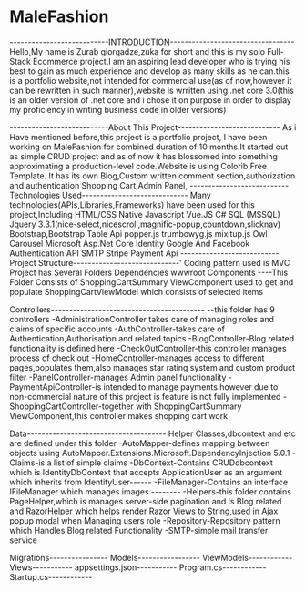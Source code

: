# MaleFashion
---------------------------INTRODUCTION----------------------------------                                                                                           
Hello,My name is Zurab giorgadze,zuka for short and this is my solo
Full-Stack Ecommerce project.I am an aspiring lead developer who is
trying his best to gain as much experience and develop as many skills
as he can.this is a portfolio website,not intended for commercial use(as
of now,however it can be rewritten in such manner),website is wrritten
using .net core 3.0(this is an older version of .net core and i chose it
on purpose in order to display my proficiency in writing business code
in older versions)

---------------------------About This Project----------------------------
As i Have mentioned before,this project is a portfolio project,
I have been working on MaleFashion for combined duration
of 10 months.It started out as simple CRUD project and as of
now it has blossomed into something approximating a production-level
code.Website is using Colorib Free Template.
It has its own Blog,Custom written comment section,authorization and authentication
Shopping Cart,Admin Panel,
---------------------------Technologies Used-----------------------------
Many technologies(APIs,Libraries,Frameworks) have been used for this project,Including
HTML/CSS
Native Javascript
Vue.JS
C#
SQL (MSSQL)
Jquery 3.3.1(nice-select,nicescroll,magnific-popup,countdown,slicknav)
Bootstrap,Bootstrap Table Api
popper.js
trumbowyg.js
mixitup.js
Owl Carousel
Microsoft Asp.Net Core Identity
Google And Facebook Authentication API
SMTP
Stripe Payment Api
---------------------------Project Structure-----------------------------'
Coding pattern used is MVC
Project has Several Folders
Dependencies
wwwroot
Components
----This Folder Consists of ShoppingCartSummary ViewComponent used to get and populate ShoppingCartViewModel which consists of selected items

Controllers------------------------------------------
--this folder has 9 controllers
-AdministrationController takes care of managing roles and claims of specific accounts 
-AuthController-takes care of Authentication,Authorisation and related topics
-BlogController-Blog related functionality is defined here
-CheckOutController-this controller manages process of check out
-HomeController-manages access to different pages,populates them,also manages star rating system and custom product filter
-PanelController-manages Admin panel functionality
-PaymentApiController-is intended to manage payments however due to non-commercial nature of this project is feature is not
fully implemented
-ShoppingCartController-together with ShoppingCartSummary ViewComponent,this controller makes shopping cart work

Data--------------------------------------
Helper Classes,dbcontext and etc are defined under this folder
-AutoMapper-defines mapping between objects using AutoMapper.Extensions.Microsoft.DependencyInjection 5.0.1
-Claims-is a list of simple claims
-DbContext-Contains CRUDdbcontext which is IdentityDbContext that accepts ApplicationUser as an argument which inherits from IdentityUser------
-FileManager-Contains an interface IFileManager which manages images --------
-Helpers-this folder contains PageHelper,which is manages server-side pagination and is Blog related and RazorHelper which helps render Razor Views to String,used in Ajax popup modal when Managing users role
-Repository-Repository pattern which Handles Blog related Functionality
-SMTP-simple mail transfer service

Migrations----------------
Models-----------------
ViewModels------------
Views-----------
appsettings.json-----------
Program.cs------------
Startup.cs------------


